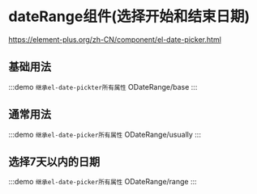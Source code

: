 # dateRange组件(选择开始和结束日期)

https://element-plus.org/zh-CN/component/el-date-picker.html

## 基础用法

:::demo `继承el-date-pickter所有属性`
ODateRange/base
:::

## 通常用法

:::demo `继承el-date-picker所有属性`
ODateRange/usually
:::

## 选择7天以内的日期

:::demo `继承el-date-picker所有属性`
ODateRange/range
:::
